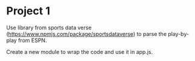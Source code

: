 # Project 1

Use library from sports data verse (https://www.npmjs.com/package/sportsdataverse) to parse the play-by-play from ESPN.

Create a new module to wrap the code and use it in app.js.